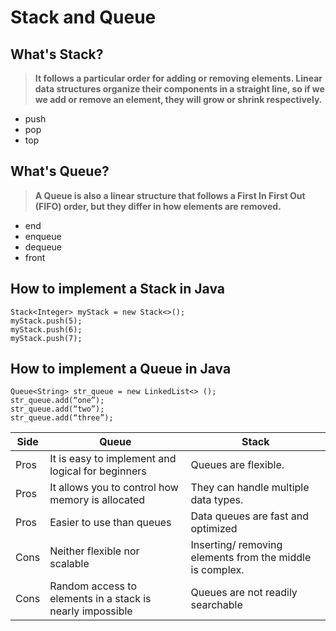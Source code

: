 # Stack and Queue

## What's Stack?

>**It follows a particular order for adding or removing elements. Linear data structures organize their components in a straight line, so if we we add or remove an element, they will grow or shrink respectively.**

* push 
* pop
* top

## What's Queue?

>**A Queue is also a linear structure that follows a First In First Out (FIFO) order, but they differ in how elements are removed.**

* end
* enqueue
* dequeue
* front

## How to implement a Stack in Java

    Stack<Integer> myStack = new Stack<>();
    myStack.push(5);
    myStack.push(6);
    myStack.push(7);

## How to implement a Queue in Java

    Queue<String> str_queue = new LinkedList<> ();
    str_queue.add(“one”);
    str_queue.add(“two”);
    str_queue.add(“three”);

Side                            | Queue                         | Stack
------------------------------- | ----------------------------- | -----------------------------
Pros                            | It is easy to implement and logical for beginners | Queues are flexible.
Pros                            | It allows you to control how memory is allocated | They can handle multiple data types.
Pros                            | Easier to use than queues     | Data queues are fast and optimized
Cons                            | Neither flexible nor scalable | Inserting/ removing elements from the middle is complex.
Cons                            | Random access to elements in a stack is nearly impossible | Queues are not readily searchable

